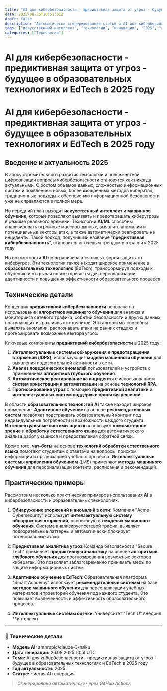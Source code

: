 ```yaml
---
title: "AI для кибербезопасности - предиктивная защита от угроз - будущее в образовательных технологиях и EdTech в 2025 году"
date: 2025-08-26T10:51:01Z
draft: false
description: "Автоматически сгенерированная статья о AI для кибербезопасности - предиктивная защита от угроз - будущее в образовательных технологиях и EdTech в 2025 году"
tags: ["искусственный-интеллект", "технологии", "инновации", "2025", "ai"]
categories: ["Технологии"]
---
```


# AI для кибербезопасности - предиктивная защита от угроз - будущее в образовательных технологиях и EdTech в 2025 году



# AI для кибербезопасности - предиктивная защита от угроз - будущее в образовательных технологиях и EdTech в 2025 году

## Введение и актуальность 2025

В эпоху стремительного развития технологий и повсеместной цифровизации вопросы кибербезопасности становятся как никогда актуальными. С ростом объемов данных, сложностью информационных систем и появлением новых, более изощренных методов кибератак, традиционные подходы к обеспечению информационной безопасности уже не справляются в полной мере. 

На передний план выходят **искусственный интеллект** и **машинное обучение**, которые позволяют выявлять и предотвращать киберугрозы в режиме реального времени. Технологии **AI/ML** способны анализировать огромные массивы данных, выявлять аномалии и потенциальные векторы атак, а также автоматически реагировать на инциденты. Такой подход, получивший название "**предиктивная кибербезопасность**", становится ключевым трендом в отрасли к 2025 году.

Но возможности **AI** не ограничиваются лишь сферой защиты от киберугроз. Эти технологии также находят широкое применение в **образовательных технологиях** (EdTech), трансформируя подходы к обучению и открывая новые горизонты для персонализации, адаптивности и повышения эффективности образовательного процесса.

## Технические детали

Концепция **предиктивной кибербезопасности** основана на использовании **алгоритмов машинного обучения** для анализа и мониторинга сетевого трафика, событий безопасности и других данных, поступающих из различных источников. Эти алгоритмы способны выявлять аномалии, распознавать атаки на ранних стадиях и прогнозировать возможные вектора угроз.

Ключевые компоненты **предиктивной кибербезопасности** в 2025 году:

1. **Интеллектуальные системы обнаружения и предотвращения вторжений (IDPS)**, использующие **модели машинного обучения** для выявления подозрительной активности в сети.
2. **Анализ поведенческих аномалий** пользователей и устройств с применением **алгоритмов глубокого обучения**.
3. **Автоматическое реагирование на инциденты** с использованием **систем оркестрации и автоматизации** на основе **технологий RPA**.
4. **Прогнозирование угроз** с помощью **предиктивной аналитики** и **интеллектуальных систем поддержки принятия решений**.

В области **образовательных технологий** **AI** также находит широкое применение. **Адаптивное обучение** на основе **рекомендательных систем** позволяет подстраивать образовательный контент под индивидуальные потребности и возможности каждого студента. **Интеллектуальные системы оценки** используют **компьютерное зрение** и **обработку естественного языка** для автоматического анализа работ учащихся и предоставления обратной связи.

Кроме того, **чат-боты** на основе **технологий обработки естественного языка** помогают студентам с ответами на вопросы, поиском информации и организацией учебного процесса. **Интеллектуальные системы управления обучением** (LMS) применяют **методы машинного обучения** для персонализации контента, расписания и рекомендаций.

## Практические примеры

Рассмотрим несколько практических примеров использования **AI** в кибербезопасности и образовательных технологиях:

1. **Обнаружение вторжений и аномалий в сети**: Компания "Acme Cybersecurity" использует **интеллектуальную систему обнаружения вторжений**, основанную на **моделях машинного обучения**. Система анализирует сетевой трафик, выявляет подозрительные паттерны и автоматически блокирует потенциальные атаки.

2. **Предиктивная аналитика угроз**: Команда безопасности "Secure Tech" применяет **предиктивную аналитику** на основе **алгоритмов глубокого обучения** для прогнозирования возможных векторов кибератак. Это позволяет заблаговременно принимать меры по защите информационных систем.

3. **Адаптивное обучение в EdTech**: Образовательная платформа "Smart Academy" использует **рекомендательные системы** на базе **методов машинного обучения** для персонализации учебных материалов и траекторий обучения под каждого студента. Это повышает вовлеченность и эффективность образовательного процесса.

4. **Интеллектуальные системы оценки**: Университет "Tech U" внедрил **интеллект

---

### 🔧 Технические детали

- **Модель AI:** anthropic/claude-3-haiku
- **Дата генерации:** 26.08.2025 10:51 UTC
- **Тема:** AI для кибербезопасности - предиктивная защита от угроз - будущее в образовательных технологиях и EdTech в 2025 году
- **Год актуальности:** 2025
- **Статус:** Чистая AI генерация

> *Сгенерировано автоматически через GitHub Actions*
